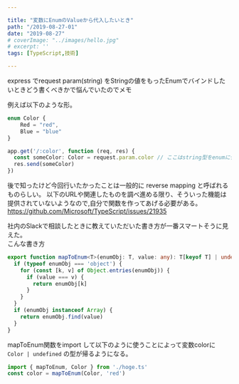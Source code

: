 ```yaml
---

title: "変数にEnumのValueから代入したいとき"
path: "/2019-08-27-01"
date: "2019-08-27"
# coverImage: "../images/hello.jpg"
# excerpt: ''
tags: [TypeScript,技術]

---
```



express でrequest param(string) をStringの値をもったEnumでバインドしたいときどう書くべきかで悩んでいたのでメモ

例えば以下のような形。
```ts
enum Color {
    Red = "red",
    Blue = "blue"
}

app.get('/:color', function (req, res) {
  const someColor: Color = request.param.color // ここはstring型をenumに代入しようとしてるのでErrorになる。paramには「red or blue」 が来ることを期待する
  res.send(someColor)
})
```

後で知ったけど今回行いたかったことは一般的に reverse mapping と呼ばれるものらしい。
以下のURLや関連したものを調べ進める限り、そういった機能は提供されていないようなので,自分で関数を作ってあげる必要がある。
https://github.com/Microsoft/TypeScript/issues/21935

社内のSlackで相談したときに教えていただいた書き方が一番スマートそうに見えた。  
こんな書き方

```ts
export function mapToEnum<T>(enumObj: T, value: any): T[keyof T] | undefined {
  if (typeof enumObj === 'object') {
    for (const [k, v] of Object.entries(enumObj)) {
      if (value === v) {
        return enumObj[k]
      }
    }
  }
  if (enumObj instanceof Array) {
    return enumObj.find(value)
  }
}
```

mapToEnum関数をimport して以下のように使うことによって変数colorに `Color | undefined` の型が帰るようになる。

```ts
import { mapToEnum, Color } from './hoge.ts'
const color = mapToEnum(Color, 'red')
```
